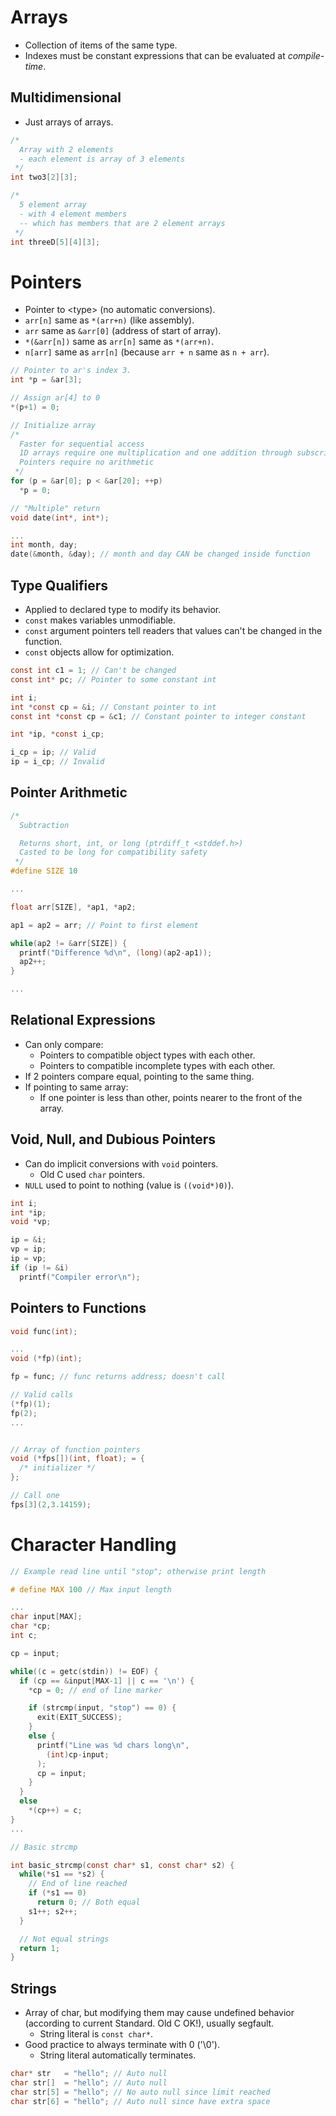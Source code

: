 <!--
  Author:  NE- https://github.com/NE-
  Date:    2022 September 13
  Purpose: C Arrays and Pointers
-->

# Arrays
- Collection of items of the same type.
- Indexes must be constant expressions that can be evaluated at *compile-time*.

## Multidimensional
- Just arrays of arrays.
```c
/*
  Array with 2 elements
  - each element is array of 3 elements
 */
int two3[2][3];

/*
  5 element array
  - with 4 element members
  -- which has members that are 2 element arrays
 */
int threeD[5][4][3];
```

# Pointers
- Pointer to \<type\> (no automatic conversions).
- `arr[n]` same as `*(arr+n)` (like assembly).
- `arr` same as `&arr[0]` (address of start of array).
- `*(&arr[n])` same as `arr[n]` same as `*(arr+n)`.
- `n[arr]` same as `arr[n]` (because `arr + n` same as `n + arr`).
```c
// Pointer to ar's index 3.
int *p = &ar[3];

// Assign ar[4] to 0
*(p+1) = 0; 

// Initialize array
/*
  Faster for sequential access
  1D arrays require one multiplication and one addition through subscripts
  Pointers require no arithmetic
 */
for (p = &ar[0]; p < &ar[20]; ++p)
  *p = 0;

// "Multiple" return
void date(int*, int*);

...
int month, day;
date(&month, &day); // month and day CAN be changed inside function
```

## Type Qualifiers
- Applied to declared type to modify its behavior.
- `const` makes variables unmodifiable.
- `const` argument pointers tell readers that values can't be changed in the function.
- `const` objects allow for optimization.
```c
const int c1 = 1; // Can't be changed
const int* pc; // Pointer to some constant int

int i;
int *const cp = &i; // Constant pointer to int
const int *const cp = &c1; // Constant pointer to integer constant

int *ip, *const i_cp;

i_cp = ip; // Valid
ip = i_cp; // Invalid
```

## Pointer Arithmetic
```c
/*
  Subtraction

  Returns short, int, or long (ptrdiff_t <stddef.h>)
  Casted to be long for compatibility safety
 */
#define SIZE 10

...

float arr[SIZE], *ap1, *ap2;

ap1 = ap2 = arr; // Point to first element

while(ap2 != &arr[SIZE]) {
  printf("Difference %d\n", (long)(ap2-ap1));
  ap2++;
}

...
```

## Relational Expressions
- Can only compare:
  - Pointers to compatible object types with each other.
  - Pointers to compatible incomplete types with each other.
- If 2 pointers compare equal, pointing to the same thing.
- If pointing to same array:
  - If one pointer is less than other, points nearer to the front of the array.

## Void, Null, and Dubious Pointers
- Can do implicit conversions with `void` pointers.
  - Old C used `char` pointers.
- `NULL` used to point to nothing (value is `((void*)0)`).
```c
int i;
int *ip;
void *vp;

ip = &i;
vp = ip;
ip = vp;
if (ip != &i)
  printf("Compiler error\n");
```

## Pointers to Functions
```c
void func(int);

...
void (*fp)(int);

fp = func; // func returns address; doesn't call

// Valid calls
(*fp)(1);
fp(2);
...


// Array of function pointers
void (*fps[])(int, float); = {
  /* initializer */
};

// Call one
fps[3](2,3.14159);

```

# Character Handling
```c
// Example read line until "stop"; otherwise print length

# define MAX 100 // Max input length

...
char input[MAX];
char *cp;
int c;

cp = input;

while((c = getc(stdin)) != EOF) {
  if (cp == &input[MAX-1] || c == '\n') {
    *cp = 0; // end of line marker

    if (strcmp(input, "stop") == 0) {
      exit(EXIT_SUCCESS);
    }
    else {
      printf("Line was %d chars long\n",
        (int)cp-input;
      );
      cp = input;
    }
  }
  else
    *(cp++) = c;
}
...
```
```c
// Basic strcmp

int basic_strcmp(const char* s1, const char* s2) {
  while(*s1 == *s2) {
    // End of line reached
    if (*s1 == 0)
      return 0; // Both equal
    s1++; s2++;
  }

  // Not equal strings
  return 1;
}
```

## Strings
- Array of char, but modifying them may cause undefined behavior (according to current Standard. Old C OK!), usually segfault.
  - String literal is `const char*`.
- Good practice to always terminate with 0 ('\0').
  - String literal automatically terminates.
```c
char* str   = "hello"; // Auto null
char str[]  = "hello"; // Auto null
char str[5] = "hello"; // No auto null since limit reached
char str[6] = "hello"; // Auto null since have extra space
```
